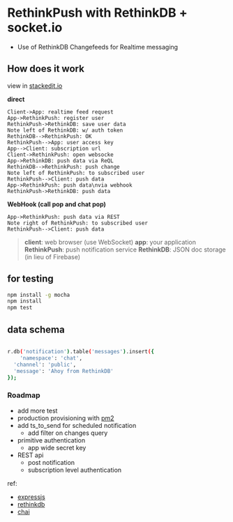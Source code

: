 # RethinkPush with RethinkDB + socket.io

* Use of RethinkDB Changefeeds for Realtime messaging

## How does it work
view in [stackedit.io](https://stackedit.io/editor)

**direct**

```sequence
Client->App: realtime feed request
App->RethinkPush: register user
RethinkPush->RethinkDB: save user data
Note left of RethinkDB: w/ auth token
RethinkDB-->RethinkPush: OK
RethinkPush-->App: user access key
App-->Client: subscription url
Client->RethinkPush: open websocke
App->RethinkDB: push data via ReQL
RethinkDB-->RethinkPush: push change
Note left of RethinkPush: to subscribed user
RethinkPush-->Client: push data
App->RethinkPush: push data\nvia webhook
RethinkPush->RethinkDB: push data
```

**WebHook (call pop and chat pop)**
```sequence
App->RethinkPush: push data via REST
Note right of RethinkPush: to subscribed user
RethinkPush-->Client: push data
```

> **client**: web browser (use WebSocket)
> **app**: your application
> **RethinkPush**: push notification service
> **RethinkDB**: JSON doc storage (in lieu of Firebase)

## for testing
```bash
npm install -g mocha
npm install
npm test
```

## data schema
```bash

r.db('notification').table('messages').insert({
	'namespace': 'chat',
  'channel': 'public',
  'message': 'Ahoy from RethinkDB'
});

```


### Roadmap
* add more test
* production provisioning with [pm2](https://github.com/Unitech/pm2)
* add ts_to_send for scheduled notification
	* add filter on changes query
* primitive authentication
	* app wide secret key
* REST api
	* post notification
	* subscription level authentication

 ref:
 * [expressjs](http://expressjs.com/)
 * [rethinkdb](https://rethinkdb.com/blog/realtime-cluster-monitoring/)
 * [chai](http://chaijs.com/)
